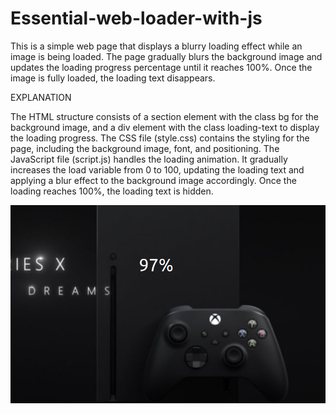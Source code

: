 # Essential-web-loader-with-js

This is a simple web page that displays a blurry loading effect while an image is being loaded. The page gradually blurs the background image and updates the loading progress percentage until it reaches 100%. Once the image is fully loaded, the loading text disappears.


EXPLANATION

The HTML structure consists of a section element with the class bg for the background image, and a div element with the class loading-text to display the loading progress.
The CSS file (style.css) contains the styling for the page, including the background image, font, and positioning.
The JavaScript file (script.js) handles the loading animation. It gradually increases the load variable from 0 to 100, updating the loading text and applying a blur effect to the background image accordingly. Once the loading reaches 100%, the loading text is hidden.







![Loader](Loader.png)
